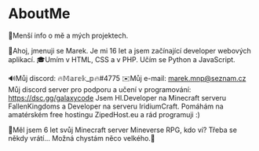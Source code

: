 # AboutMe
📜Menší info o mě a mých projektech.

👋Ahoj, jmenuji se Marek. Je mi 16 let a jsem začínající developer webových aplikací. 
🎓Umím v HTML, CSS a v PHP. Učím se Python a JavaScript.

🔊Můj discord: 🔥𝕄𝕒𝕣𝕖𝕜_𝕡🔥#4775
✉️Můj e-mail: marek.mnp@seznam.cz
Můj discord server pro podporu a učení v programování: https://dsc.gg/galaxycode
Jsem Hl.Developer na Minecraft serveru FallenKingdoms a Developer na serveru IridiumCraft. Pomáhám na amatérském free hostingu ZipedHost.eu a rád programuji :)

🔭Měl jsem 6 let svůj Minecraft server Mineverse RPG, kdo ví? Třeba se někdy vrátí... Možná chystám něco velkého.🤔
